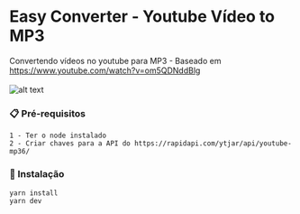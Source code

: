 # Easy Converter - Youtube Vídeo to MP3

Convertendo vídeos no youtube para MP3 - Baseado em https://www.youtube.com/watch?v=om5QDNddBlg <br> <br>
![alt text](https://kleber-barilli-public.s3.amazonaws.com/easy-converter.png?raw=true)

### 📋 Pré-requisitos

```
1 - Ter o node instalado
2 - Criar chaves para a API do https://rapidapi.com/ytjar/api/youtube-mp36/
```

### 🔧 Instalação

```
yarn install
yarn dev
```

